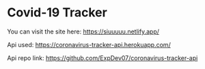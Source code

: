 # Covid-19 Tracker

You can visit the site here: https://siuuuuu.netlify.app/

Api used: https://coronavirus-tracker-api.herokuapp.com/

Api repo link: https://github.com/ExpDev07/coronavirus-tracker-api